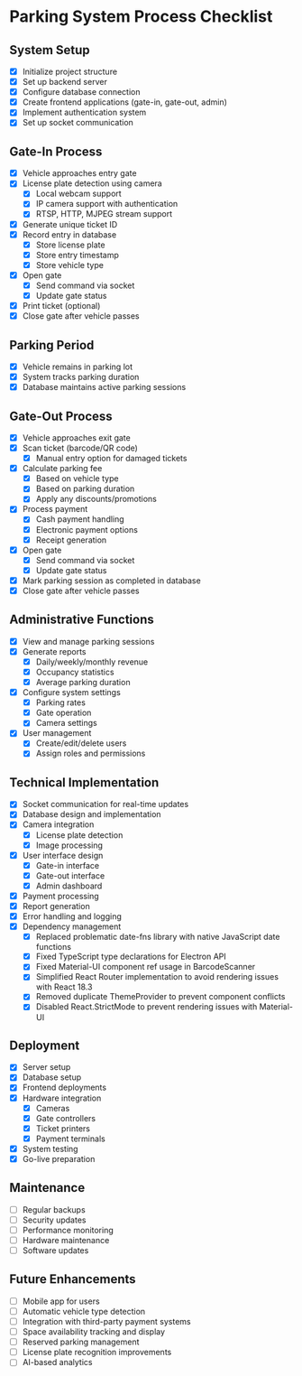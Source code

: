 # Parking System Process Checklist

## System Setup

- [x] Initialize project structure
- [x] Set up backend server
- [x] Configure database connection
- [x] Create frontend applications (gate-in, gate-out, admin)
- [x] Implement authentication system
- [x] Set up socket communication

## Gate-In Process

- [x] Vehicle approaches entry gate
- [x] License plate detection using camera
  - [x] Local webcam support
  - [x] IP camera support with authentication
  - [x] RTSP, HTTP, MJPEG stream support
- [x] Generate unique ticket ID
- [x] Record entry in database
  - [x] Store license plate
  - [x] Store entry timestamp
  - [x] Store vehicle type
- [x] Open gate
  - [x] Send command via socket
  - [x] Update gate status
- [x] Print ticket (optional)
- [x] Close gate after vehicle passes

## Parking Period

- [x] Vehicle remains in parking lot
- [x] System tracks parking duration
- [x] Database maintains active parking sessions

## Gate-Out Process

- [x] Vehicle approaches exit gate
- [x] Scan ticket (barcode/QR code)
  - [x] Manual entry option for damaged tickets
- [x] Calculate parking fee
  - [x] Based on vehicle type
  - [x] Based on parking duration
  - [x] Apply any discounts/promotions
- [x] Process payment
  - [x] Cash payment handling
  - [x] Electronic payment options
  - [x] Receipt generation
- [x] Open gate
  - [x] Send command via socket
  - [x] Update gate status
- [x] Mark parking session as completed in database
- [x] Close gate after vehicle passes

## Administrative Functions

- [x] View and manage parking sessions
- [x] Generate reports
  - [x] Daily/weekly/monthly revenue
  - [x] Occupancy statistics
  - [x] Average parking duration
- [x] Configure system settings
  - [x] Parking rates
  - [x] Gate operation
  - [x] Camera settings
- [x] User management
  - [x] Create/edit/delete users
  - [x] Assign roles and permissions

## Technical Implementation

- [x] Socket communication for real-time updates
- [x] Database design and implementation
- [x] Camera integration
  - [x] License plate detection
  - [x] Image processing
- [x] User interface design
  - [x] Gate-in interface
  - [x] Gate-out interface
  - [x] Admin dashboard
- [x] Payment processing
- [x] Report generation
- [x] Error handling and logging
- [x] Dependency management
  - [x] Replaced problematic date-fns library with native JavaScript date functions
  - [x] Fixed TypeScript type declarations for Electron API
  - [x] Fixed Material-UI component ref usage in BarcodeScanner
  - [x] Simplified React Router implementation to avoid rendering issues with React 18.3
  - [x] Removed duplicate ThemeProvider to prevent component conflicts
  - [x] Disabled React.StrictMode to prevent rendering issues with Material-UI

## Deployment

- [x] Server setup
- [x] Database setup
- [x] Frontend deployments
- [x] Hardware integration
  - [x] Cameras
  - [x] Gate controllers
  - [x] Ticket printers
  - [x] Payment terminals
- [x] System testing
- [x] Go-live preparation

## Maintenance

- [ ] Regular backups
- [ ] Security updates
- [ ] Performance monitoring
- [ ] Hardware maintenance
- [ ] Software updates

## Future Enhancements

- [ ] Mobile app for users
- [ ] Automatic vehicle type detection
- [ ] Integration with third-party payment systems
- [ ] Space availability tracking and display
- [ ] Reserved parking management
- [ ] License plate recognition improvements
- [ ] AI-based analytics 